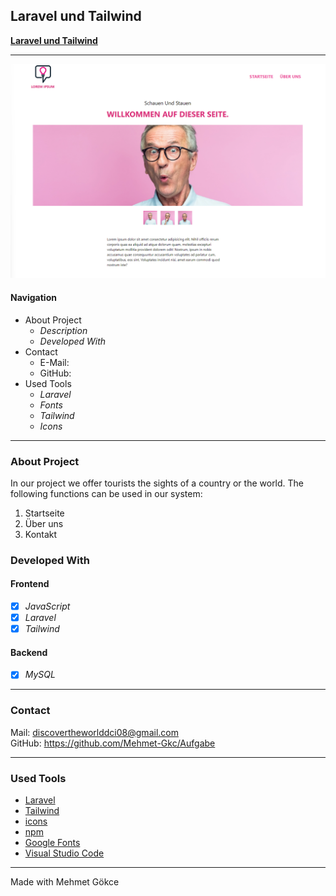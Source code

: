 ## Laravel und Tailwind

**[Laravel und Tailwind]()**

---

![Screenshot from Project](./public/img/startseite.png)
#### Navigation

- About Project
  - _Description_
  - _Developed With_
- Contact
  - E-Mail: 
  - GitHub: 
- Used Tools
  - _Laravel_
  - _Fonts_
  - _Tailwind_
  - _Icons_

---
### About Project

In our project we offer tourists the sights of a country or the world.
The following functions can be used in our system:
1. Startseite
2. Über uns
3. Kontakt

### Developed With
#### Frontend
- [x] _JavaScript_
- [x] _Laravel_
- [x] _Tailwind_

#### Backend
- [x] _MySQL_

---
### Contact

Mail: discovertheworlddci08@gmail.com<br>
GitHub: https://github.com/Mehmet-Gkc/Aufgabe<br>

---
### Used Tools

- [Laravel](https://laravel.com/docs/11.x)
- [Tailwind](https://tailwindcss.com/docs/guides/laravel)
- [icons](https://ionic.io/ionicons)
- [npm](https://www.npmjs.com/)
- [Google Fonts](https://fonts.google.com/)
- [Visual Studio Code](https://code.visualstudio.com/)

---

Made with Mehmet Gökce